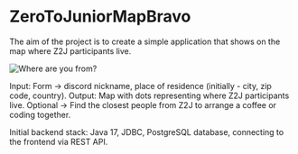 # ZeroToJuniorMapBravo

The aim of the project is to create a simple application that shows on the map where Z2J participants live.

![Where are you from?](https://user-images.githubusercontent.com/36161561/217615692-4bbf41a1-3e2e-4ee7-94bd-da205ec4b340.png)

Input: Form -> discord nickname, place of residence (initially - city, zip code, country).
Output: Map with dots representing where Z2J participants live.
Optional -> Find the closest people from Z2J to arrange a coffee or coding together.

Initial backend stack:
Java 17, JDBC, PostgreSQL database, connecting to the frontend via REST API.